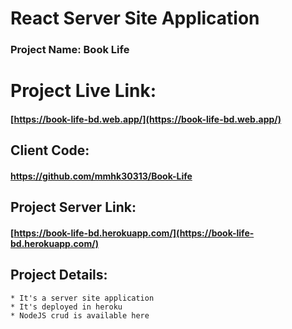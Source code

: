 # React Server Site Application

### Project Name:  Book Life

# Project Live Link:

   #### [https://book-life-bd.web.app/](https://book-life-bd.web.app/)
   
## Client Code: 
   
   ####  https://github.com/mmhk30313/Book-Life

## Project Server Link:

   #### [https://book-life-bd.herokuapp.com/](https://book-life-bd.herokuapp.com/)

## Project Details:
    * It's a server site application
    * It's deployed in heroku
    * NodeJS crud is available here

